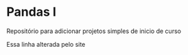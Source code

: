 # Pandas I
 Repositório para adicionar projetos simples de inicio de curso

Essa linha alterada pelo site 
